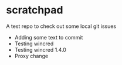 # scratchpad
A test repo to check out some local git issues

- Adding some text to commit
- Testing wincred
- Testing wincred 1.4.0
- Proxy change
